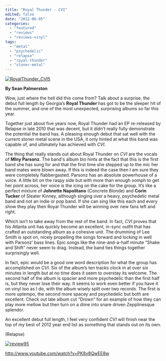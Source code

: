 ```yaml
---
title: "Royal Thunder - CVI"
edited: false
date: "2012-06-05"
categories:
  - "featured"
  - "reviews"
  - "reviews-vinyl"
tags:
  - "metal"
  - "psychedelic"
  - "relapse"
  - "rpyal-thunder"
  - "stoner-metal"
---
```


[![](http://www.hellbound.ca/wp-content/uploads/2012/06/RoyalThunder_CVI5.jpg "RoyalThunder_CVI5")](http://www.hellbound.ca/2012/06/royal-thunder-cvi/royalthunder_cvi5/)

**By Sean Palmerston**

Wow, just where the hell did this come from? Talk about a surprise, the debut full length by Georgia’s **Royal Thunder** has got to be the sleeper hit of the summer, and one of the most unexpected, surprising albums so far this year.

Together just about five years now, Royal Thunder had an EP re-released by Relapse in late 2010 that was decent, but it didn’t really fully demonstrate the potential the band has. A pleasing enough debut that sat well with the current stoner metal scene in the USA, it only hinted at what this band was capable of, and ultimately has achieved with _CVI_.

The thing that really stands out about Royal Thunder on _CVI_ are the vocals of **MIny Parsonz**. The band's album bio hints at the fact that this is the first band she has sung for and that the first time she stepped up to the mic her band mates were blown away. If this is indeed the case then I am sure they were completely flabbergasted. Parsonz has an absolute powerhouse of a voice. A little bit on the raspy side but with more than enough oomph to get her point across, her voice is the icing on the cake for the group. It’s like a perfect mixture of **Johnette Napolitano** (Concrete Blonde) and **Corin Tucker** of Sleater Kinney, although singing over a heavy, psychedelic metal band and not an indie or pop band. If she can sing like this each and every show they play then Royal Thunder will be winning over new fans left and right.

Which isn’t to take away from the rest of the band. In fact, _CVI_ proves that his Atlanta unit has quickly become an excellent, in-sync outfit that has crafted an outstanding album as a cohesive unit. The drumming of Lee Smith is spot on, nicely propelling the songs forward and locking in well with Parsonz’ bass lines. Epic songs like the nine-and-a-half minute “Shake and Shift” never seem to drag. Instead, the band ties things together surprisingly well.

In fact, epic would be a good one word description for what the group has accomplished on _CVI_. Six of the album’s ten tracks clock in at over six minutes in length but at no time does it seem to overstay its welcome. The second half of the album is spacier and more psychedelic than the first half is, but they never lose their way. It seems to work even better if you have it on vinyl too as I do, with the album wisely split over two records. The first is more uptempo, the second more spacey and psychedelic but both are excellent. Check out late album cut “Drown” for an example of how they can play more mellow but then turn on a dime into snare driven Zepplinesque splendor.

An excellent debut full length, I feel very confident _CVI_ will finish near the top of my best of 2012 year end list as something that stands out on its own.

(Relapse)

[![](http://www.hellbound.ca/wp-content/uploads/2009/07/review951.png "review95")](http://www.hellbound.ca/2009/07/anb-endless-blockade-split7/review95-3/)

http://www.youtube.com/watch?v=PK8v8QwEE8w
